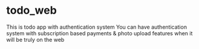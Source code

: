 # todo_web
This is todo app with authentication system
You can have authentication system with subscription based payments & photo upload features when it will be truly on the web
